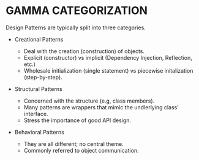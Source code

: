 # GAMMA CATEGORIZATION
Design Patterns are typically split into three categories.

* Creational Patterns
  + Deal with the creation (construction) of objects.
  + Explicit (constructor) vs implicit (Dependency Injection, Reflection, etc.)
  + Wholesale initialization (single statement) vs piecewise initalization (step-by-step).

* Structural Patterns
  + Concerned with the structure (e.g, class members).
  + Many patterns are wrappers that mimic the undlerlying class' interface.
  + Stress the importance of good API design.

* Behavioral Patterns
  + They are all different; no central theme.
  + Commonly referred to object communication.
